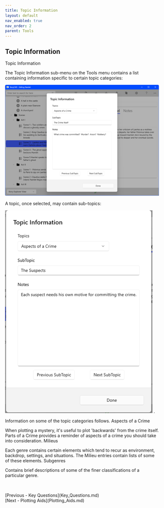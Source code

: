 ```yaml
---
title: Topic Information
layout: default
nav_enabled: true
nav_order: 2
parent: Tools
---
```

## Topic Information ##
Topic Information

The Topic Information sub-menu on the Tools menu contains a list containing information specific to certain topic categories:

![](Topic-Information.png)

A topic, once selected, may contain sub-topics:

![](TopicDialog.png)
. 

Information on some of the topic categories follows.
Aspects of a Crime

When plotting a mystery, it's useful to plot 'backwards' from the crime itself.  Parts of a Crime provides a reminder of aspects of a crime you should take into consideration.
Milieus

Each genre contains certain elements which tend to recur as environment, backdrop, settings, and situations.  The Milieu entries contain lists of some of these elements.
Subgenres

Contains brief descriptions of some of  the finer classifications of a particular genre.

 <br/>
 <br/>
[Previous - Key Questions](Key_Questions.md) <br/>
[Next - Plotting Aids](Plotting_Aids.md) <br/>
